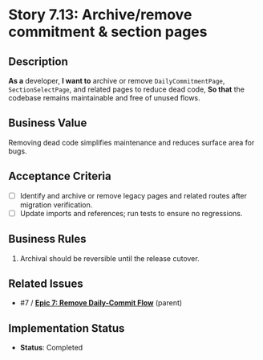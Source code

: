 # Story 7.13: Archive/remove commitment & section pages

## Description

**As a** developer,
**I want to** archive or remove `DailyCommitmentPage`, `SectionSelectPage`, and related pages to reduce dead code,
**So that** the codebase remains maintainable and free of unused flows.

## Business Value

Removing dead code simplifies maintenance and reduces surface area for bugs.

## Acceptance Criteria

- [ ] Identify and archive or remove legacy pages and related routes after migration verification.
- [ ] Update imports and references; run tests to ensure no regressions.

## Business Rules

1. Archival should be reversible until the release cutover.

## Related Issues

- #7 / [**Epic 7: Remove Daily-Commit Flow**](./README.md) (parent)

## Implementation Status

- **Status**: Completed
